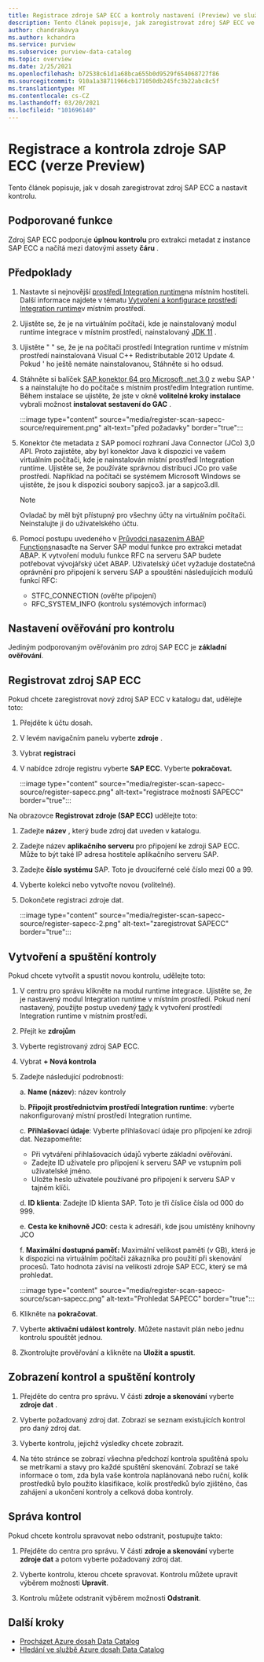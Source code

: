 ```yaml
---
title: Registrace zdroje SAP ECC a kontroly nastavení (Preview) ve službě Azure dosah
description: Tento článek popisuje, jak zaregistrovat zdroj SAP ECC ve službě Azure dosah a nastavit kontrolu.
author: chandrakavya
ms.author: kchandra
ms.service: purview
ms.subservice: purview-data-catalog
ms.topic: overview
ms.date: 2/25/2021
ms.openlocfilehash: b72538c61d1a68bca655b0d9529f654068727f86
ms.sourcegitcommit: 910a1a38711966cb171050db245fc3b22abc8c5f
ms.translationtype: MT
ms.contentlocale: cs-CZ
ms.lasthandoff: 03/20/2021
ms.locfileid: "101696140"
---
```

# <a name="register-and-scan-sap-ecc-source-preview"></a>Registrace a kontrola zdroje SAP ECC (verze Preview)

Tento článek popisuje, jak v dosah zaregistrovat zdroj SAP ECC a nastavit kontrolu.

## <a name="supported-capabilities"></a>Podporované funkce

Zdroj SAP ECC podporuje **úplnou kontrolu** pro extrakci metadat z instance SAP ECC a načítá mezi datovými assety **čáru** .

## <a name="prerequisites"></a>Předpoklady

1.  Nastavte si nejnovější [prostředí Integration runtime](https://www.microsoft.com/download/details.aspx?id=39717)na místním hostiteli.
    Další informace najdete v tématu [Vytvoření a konfigurace prostředí Integration runtime](https://docs.microsoft.com/azure/data-factory/create-self-hosted-integration-runtime)v místním prostředí.

2.  Ujistěte se, že je na virtuálním počítači, kde je nainstalovaný modul runtime integrace v místním prostředí, nainstalovaný [JDK 11](https://www.oracle.com/java/technologies/javase-jdk11-downloads.html) .

3.  Ujistěte \" \" se, že je na počítači prostředí Integration runtime v místním prostředí nainstalovaná Visual C++ Redistributable 2012 Update 4. Pokud \' ho ještě nemáte nainstalovanou, Stáhněte si ho odsud. [](https://www.microsoft.com/download/details.aspx?id=30679)

4.  Stáhněte si balíček [SAP konektor 64 pro Microsoft .net 3,0](https://support.sap.com/en/product/connectors/msnet.html) z webu SAP \' s a nainstalujte ho do počítače s místním prostředím Integration runtime. Během instalace se ujistěte, že jste v okně **volitelné kroky instalace** vybrali možnost **instalovat sestavení do GAC** .

    :::image type="content" source="media/register-scan-sapecc-source/requirement.png" alt-text="před požadavky" border="true":::

5.  Konektor čte metadata z SAP pomocí rozhraní Java Connector (JCo) 3,0 API. Proto zajistěte, aby byl konektor Java k dispozici ve vašem virtuálním počítači, kde je nainstalován místní prostředí Integration runtime.
    Ujistěte se, že používáte správnou distribuci JCo pro vaše prostředí. Například na počítači se systémem Microsoft Windows se ujistěte, že jsou k dispozici soubory sapjco3. jar a sapjco3.dll.

    > [!Note] 
    > Ovladač by měl být přístupný pro všechny účty na virtuálním počítači. Neinstalujte ji do uživatelského účtu.

6.  Pomocí postupu uvedeného v [Průvodci nasazením ABAP Functions](abap-functions-deployment-guide.md)nasaďte na Server SAP modul funkce pro extrakci metadat ABAP. K vytvoření modulu funkce RFC na serveru SAP budete potřebovat vývojářský účet ABAP. Uživatelský účet vyžaduje dostatečná oprávnění pro připojení k serveru SAP a spouštění následujících modulů funkcí RFC:
    -   STFC_CONNECTION (ověřte připojení)
    -   RFC_SYSTEM_INFO (kontrolu systémových informací)


## <a name="setting-up-authentication-for-a-scan"></a>Nastavení ověřování pro kontrolu

Jediným podporovaným ověřováním pro zdroj SAP ECC je **základní ověřování**.

## <a name="register-sap-ecc-source"></a>Registrovat zdroj SAP ECC

Pokud chcete zaregistrovat nový zdroj SAP ECC v katalogu dat, udělejte toto:

1.  Přejděte k účtu dosah.
2.  V levém navigačním panelu vyberte **zdroje** .
3.  Vybrat **registraci**
4.  V nabídce zdroje registru vyberte **SAP ECC**. Vyberte **pokračovat.**

    :::image type="content" source="media/register-scan-sapecc-source/register-sapecc.png" alt-text="registrace možností SAPECC" border="true":::

Na obrazovce **Registrovat zdroje (SAP ECC)** udělejte toto:

1.  Zadejte **název** , který bude zdroj dat uveden v katalogu.

2.  Zadejte název **aplikačního serveru** pro připojení ke zdroji SAP ECC.
    Může to být také IP adresa hostitele aplikačního serveru SAP.

3.  Zadejte **číslo systému** SAP. Toto je dvouciferné celé číslo mezi 00 a 99.

4.  Vyberte kolekci nebo vytvořte novou (volitelné).

5.  Dokončete registraci zdroje dat.

    :::image type="content" source="media/register-scan-sapecc-source/register-sapecc-2.png" alt-text="zaregistrovat SAPECC" border="true":::

## <a name="creating-and-running-a-scan"></a>Vytvoření a spuštění kontroly

Pokud chcete vytvořit a spustit novou kontrolu, udělejte toto:

1.  V centru pro správu klikněte na modul runtime integrace. Ujistěte se, že je nastavený modul Integration runtime v místním prostředí. Pokud není nastavený, použijte postup uvedený [tady](https://docs.microsoft.com/azure/purview/manage-integration-runtimes) k vytvoření prostředí Integration runtime v místním prostředí.

2.  Přejít ke **zdrojům**

3.  Vyberte registrovaný zdroj SAP ECC.

4.  Vybrat **+ Nová kontrola**

5.  Zadejte následující podrobnosti:

    a.  **Name (název**): název kontroly

    b.  **Připojit prostřednictvím prostředí Integration runtime**: vyberte nakonfigurovaný místní prostředí Integration runtime.

    c.  **Přihlašovací údaje**: Vyberte přihlašovací údaje pro připojení ke zdroji dat. Nezapomeňte:

    -   Při vytváření přihlašovacích údajů vyberte základní ověřování.
    -   Zadejte ID uživatele pro připojení k serveru SAP ve vstupním poli uživatelské jméno.
    -   Uložte heslo uživatele používané pro připojení k serveru SAP v tajném klíči.

    d.  **ID klienta**: Zadejte ID klienta SAP. Toto je tři číslice čísla od 000 do 999.

    e.  **Cesta ke knihovně JCO**: cesta k adresáři, kde jsou umístěny knihovny JCO

    f.  **Maximální dostupná paměť:** Maximální velikost paměti (v GB), která je k dispozici na virtuálním počítači zákazníka pro použití při skenování procesů. Tato hodnota závisí na velikosti zdroje SAP ECC, který se má prohledat.

    :::image type="content" source="media/register-scan-sapecc-source/scan-sapecc.png" alt-text="Prohledat SAPECC" border="true":::

6.  Klikněte na **pokračovat**.

7.  Vyberte **aktivační událost kontroly**. Můžete nastavit plán nebo jednu kontrolu spouštět jednou.

8.  Zkontrolujte prověřování a klikněte na **Uložit a spustit**.

## <a name="viewing-your-scans-and-scan-runs"></a>Zobrazení kontrol a spuštění kontroly

1. Přejděte do centra pro správu. V části **zdroje a skenování** vyberte **zdroje dat** .

2. Vyberte požadovaný zdroj dat. Zobrazí se seznam existujících kontrol pro daný zdroj dat.

3. Vyberte kontrolu, jejichž výsledky chcete zobrazit.

4. Na této stránce se zobrazí všechna předchozí kontrola spuštěná spolu se metrikami a stavy pro každé spuštění skenování. Zobrazí se také informace o tom, zda byla vaše kontrola naplánovaná nebo ruční, kolik prostředků bylo použito klasifikace, kolik prostředků bylo zjištěno, čas zahájení a ukončení kontroly a celková doba kontroly.

## <a name="manage-your-scans"></a>Správa kontrol

Pokud chcete kontrolu spravovat nebo odstranit, postupujte takto:

1. Přejděte do centra pro správu. V části **zdroje a skenování** vyberte **zdroje dat** a potom vyberte požadovaný zdroj dat.

2. Vyberte kontrolu, kterou chcete spravovat. Kontrolu můžete upravit výběrem možnosti **Upravit**.

3. Kontrolu můžete odstranit výběrem možnosti **Odstranit**.

## <a name="next-steps"></a>Další kroky

- [Procházet Azure dosah Data Catalog](how-to-browse-catalog.md)
- [Hledání ve službě Azure dosah Data Catalog](how-to-search-catalog.md)